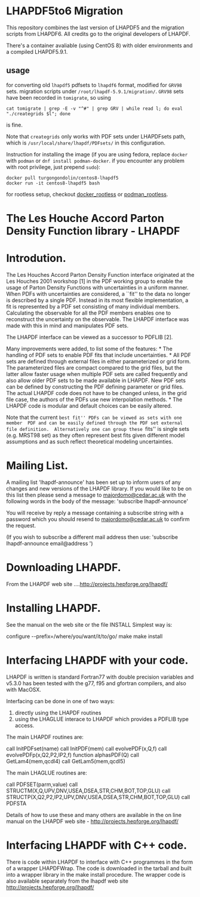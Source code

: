 # LHAPDF5to6 Migration

This repository combines the last version of LHAPDF5 and the migration scripts from LHAPDF6. All credits go to the original developers of LHAPDF. 

There's a container avaliable (using CentOS 8) with older environments and a compiled LHAPDF5.9.1. 

## usage
for converting old `lhapdf5` pdfsets to `lhapdf6` format, modified for `GRV98` sets. migration scripts under `/root/lhapdf-5.9.1/migration/`. `GRV98` sets have been recorded in `tomigrate`, so using 
```
cat tomigrate | grep -E -v "^#" | grep GRV | while read l; do eval "./creategrids $l"; done
```
is fine. 

Note that `creategrids` only works with PDF sets under LHAPDFsets path, which is `/usr/local/share/lhapdf/PDFsets/` in this configuration. 

Instruction for installing the image (if you are using fedora, replace `docker` with `podman` or `dnf install podman-docker`. if you encounter any problem with root privilege, just prepend `sudo`): 
```
docker pull turgongondolin/centos8-lhapdf5
docker run -it centos8-lhapdf5 bash
```
for rootless setup, checkout [docker_rootless](https://docs.docker.com/engine/security/rootless/) or [podman_rootless](https://github.com/containers/podman/blob/main/docs/tutorials/rootless_tutorial.md).

The Les Houche Accord Parton Density Function library - LHAPDF
==============================================================

Introdution.
===========
The Les Houches Accord Parton Density Function interface originated at the 
Les Houches 2001 workshop [1] in the PDF working group to enable the usage 
of Parton Density Functions with uncertainties in a uniform manner. 
When PDFs with uncertainties are considered, a ``fit'' to the data no longer 
is described by a single PDF. Instead in its most flexible implementation, 
a fit is represented by a PDF set consisting of many individual members. 
Calculating the observable for all the PDF members enables one to reconstruct 
the uncertainty on the observable. The LHAPDF interface was made with this 
in mind and manipulates PDF sets.

The LHAPDF interface can be viewed as a successor to PDFLIB [2]. 

Many improvements were added, to list some of the features:
    * The handling of PDF sets to enable PDF fits that include uncertainties.
    * All PDF sets are defined through external files in either parameterized or 
      grid form. The parameterized files are compact compared to the grid files, 
      but the latter allow faster usage when multiple PDF sets are called frequently 
      and also allow older PDF sets to be made available in LHAPDF. New PDF sets can 
      be defined by constructing the PDF defining parameter or grid files. The actual 
      LHAPDF code does not have to be changed unless, in the grid file case, the 
      authors of the PDFs use new interpolation methods.
    * The LHAPDF code is modular and default choices can be easily altered.

Note that the current ``best fit'' PDFs can be viewed as sets with one member 
PDF and can be easily defined through the PDF set external file definition. 
Alternatively one can group these ``fits'' is single sets (e.g. MRST98 set) as 
they often represent best fits given different model assumptions and as such 
reflect theoretical modeling uncertainties. 

Mailing List.
=============
A mailing list 'lhapdf-announce' has been set up to inform users of any 
changes and new versions of the LHAPDF library. If you would like to be on 
this list then please send a message to majordomo@cedar.ac.uk with the 
following words in the body of the message: 'subscribe lhapdf-announce'

You will receive by reply a message containing a subscribe string with a 
password which you should resend to majordomo@cedar.ac.uk to confirm the 
request.

(If you wish to subscribe a different mail address then use: 
'subscribe lhapdf-announce email@address ')

Downloading LHAPDF.
==================

From the LHAPDF web site ....http://projects.hepforge.org/lhapdf/

Installing LHAPDF.
=================

See the manual on the web site or the file INSTALL 
Simplest way is:

configure --prefix=/where/you/want/it/to/go/
make
make install

Interfacing LHAPDF with your code.
=================================

LHAPDF is written is standard Fortran77 with double precision variables and v5.3.0 
has been tested with the g77, f95 and gfortran compilers, and also with MacOSX. 

Interfacing can be done in one of two ways:

1) directly using the LHAPDF routines
2) using the LHAGLUE interace to LHAPDF which provides a PDFLIB type access.

The main LHAPDF routines are:

call InitPDFset(name)
call InitPDF(mem)
call evolvePDF(x,Q,f)
call evolvePDFp(x,Q2,P2,IP2,f)
function alphasPDF(Q)
call GetLam4(mem,qcdl4)
call GetLam5(mem,qcdl5)

The main LHAGLUE routines are:

call PDFSET(parm,value)
call STRUCTM(X,Q,UPV,DNV,USEA,DSEA,STR,CHM,BOT,TOP,GLU)
call STRUCTP(X,Q2,P2,IP2,UPV,DNV,USEA,DSEA,STR,CHM,BOT,TOP,GLU)
call PDFSTA

Details of how to use these and many others are available in the on line manual
on the LHAPDF web site -  http://projects.hepforge.org/lhapdf/


Interfacing LHAPDF with C++ code.
=================================

There is code within LHAPDF to interface with C++ programmes in the form of 
a wrapper LHAPDFWrap. The code is downloaded in the tarball and built into
a wrapper library in the make install procedure.  The wrapper code is also
available separately from the lhapdf web site http://projects.hepforge.org/lhapdf/
